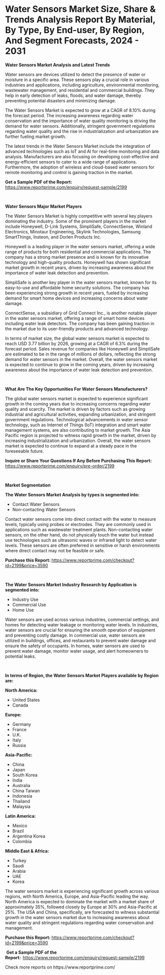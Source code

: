 <p><h1>Water Sensors Market Size, Share & Trends Analysis Report By Material, By Type, By End-user, By Region, And Segment Forecasts, 2024 - 2031</h1></p><p><strong>Water Sensors Market Analysis and Latest Trends</strong></p>
<p><p>Water sensors are devices utilized to detect the presence of water or moisture in a specific area. These sensors play a crucial role in various industries and applications, including agriculture, environmental monitoring, wastewater management, and residential and commercial buildings. They help in early detection of leaks, floods, and water damage, thereby preventing potential disasters and minimizing damage.</p><p>The Water Sensors Market is expected to grow at a CAGR of 8.10% during the forecast period. The increasing awareness regarding water conservation and the importance of water quality monitoring is driving the demand for water sensors. Additionally, stringent government regulations regarding water quality and the rise in industrialization and urbanization are further fueling market growth.</p><p>The latest trends in the Water Sensors Market include the integration of advanced technologies such as IoT and AI for real-time monitoring and data analysis. Manufacturers are also focusing on developing cost-effective and energy-efficient sensors to cater to a wide range of applications. Furthermore, the adoption of wireless and cloud-based water sensors for remote monitoring and control is gaining traction in the market.</p></p>
<p><strong>Get a Sample PDF of the Report:&nbsp;</strong> <a href="https://www.reportprime.com/enquiry/request-sample/2199">https://www.reportprime.com/enquiry/request-sample/2199</a></p>
<p>&nbsp;</p>
<p><strong>Water Sensors Major Market Players</strong></p>
<p><p>The Water Sensors Market is highly competitive with several key players dominating the industry. Some of the prominent players in the market include Honeywell, D-Link Systems, SimpliSafe, ConnectSense, Winland Electronics, Minotaur Engineering, Skylink Technologies, Samsung SmartThings, Insteon, and Dorlen Products Inc.</p><p>Honeywell is a leading player in the water sensors market, offering a wide range of products for both residential and commercial applications. The company has a strong market presence and is known for its innovative technology and high-quality products. Honeywell has shown significant market growth in recent years, driven by increasing awareness about the importance of water leak detection and prevention.</p><p>SimpliSafe is another key player in the water sensors market, known for its easy-to-use and affordable home security solutions. The company has been experiencing strong growth in recent years, fueled by increasing demand for smart home devices and increasing concerns about water damage.</p><p>ConnectSense, a subsidiary of Grid Connect Inc., is another notable player in the water sensors market, offering a range of smart home devices including water leak detectors. The company has been gaining traction in the market due to its user-friendly products and advanced technology.</p><p>In terms of market size, the global water sensors market is expected to reach USD 3.77 billion by 2026, growing at a CAGR of 6.3% during the forecast period. Sales revenue for companies like Honeywell and SimpliSafe are estimated to be in the range of millions of dollars, reflecting the strong demand for water sensors in the market. Overall, the water sensors market is expected to continue to grow in the coming years, driven by increasing awareness about the importance of water leak detection and prevention.</p></p>
<p>&nbsp;</p>
<p><strong>What Are The Key Opportunities For Water Sensors Manufacturers?</strong></p>
<p><p>The global water sensors market is expected to experience significant growth in the coming years due to increasing concerns regarding water quality and scarcity. The market is driven by factors such as growing industrial and agricultural activities, expanding urbanization, and stringent government regulations. Technological advancements in water sensor technology, such as Internet of Things (IoT) integration and smart water management systems, are also contributing to market growth. The Asia Pacific region is projected to witness rapid growth in the market, driven by increasing industrialization and urbanization. Overall, the water sensors market is expected to continue to expand at a steady pace in the foreseeable future.</p></p>
<p><strong>Inquire or Share Your Questions If Any Before Purchasing This Report:</strong> <a href="https://www.reportprime.com/enquiry/pre-order/2199">https://www.reportprime.com/enquiry/pre-order/2199</a></p>
<p>&nbsp;</p>
<p><strong>Market Segmentation</strong></p>
<p><strong>The Water Sensors Market Analysis by types is segmented into:</strong></p>
<p><ul><li>Contact Water Sensors</li><li>Non-contacting Water Sensors</li></ul></p>
<p><p>Contact water sensors come into direct contact with the water to measure levels, typically using probes or electrodes. They are commonly used in applications such as wastewater treatment plants. Non-contacting water sensors, on the other hand, do not physically touch the water but instead use technologies such as ultrasonic waves or infrared light to detect water levels. These sensors are often preferred in sensitive or harsh environments where direct contact may not be feasible or safe.</p></p>
<p><strong>Purchase this Report:&nbsp;</strong><a href="https://www.reportprime.com/checkout?id=2199&price=3590">https://www.reportprime.com/checkout?id=2199&price=3590</a></p>
<p>&nbsp;</p>
<p><strong>The Water Sensors Market Industry Research by Application is segmented into:</strong></p>
<p><ul><li>Industry Use</li><li>Commercial Use</li><li>Home Use</li></ul></p>
<p><p>Water sensors are used across various industries, commercial settings, and homes for detecting water leakage or monitoring water levels. In industries, water sensors are crucial for ensuring the smooth operation of equipment and preventing costly damage. In commercial use, water sensors are utilized in buildings, offices, and restaurants to prevent water damage and ensure the safety of occupants. In homes, water sensors are used to prevent water damage, monitor water usage, and alert homeowners to potential leaks.</p></p>
<p>&nbsp;</p>
<p><strong>In terms of Region, the Water Sensors Market Players available by Region are:</strong></p>
<p>
    <p> <strong> North America: </strong>
        <ul>
            <li>United States</li>
            <li>Canada</li>
        </ul>
        </p> 
    <p> <strong> Europe: </strong>
        <ul>
            <li>Germany</li>
            <li>France</li>
            <li>U.K.</li>
            <li>Italy</li>
            <li>Russia</li>
        </ul>
        </p> 
    <p> <strong> Asia-Pacific: </strong>
        <ul>
            <li>China</li>
            <li>Japan</li>
            <li>South Korea</li>
            <li>India</li>
            <li>Australia</li>
            <li>China Taiwan</li>
            <li>Indonesia</li>
            <li>Thailand</li>
            <li>Malaysia</li>
        </ul>
        </p> 
    <p> <strong> Latin America: </strong>
        <ul>
            <li>Mexico</li>
            <li>Brazil</li>
            <li>Argentina Korea</li>
            <li>Colombia</li>
        </ul>
        </p> 
    <p> <strong> Middle East & Africa: </strong>
        <ul>
            <li>Turkey</li>
            <li>Saudi</li>
            <li>Arabia</li>
            <li>UAE</li>
            <li>Korea</li>
        </ul>
    </p>
    </p>
<p><p>The water sensors market is experiencing significant growth across various regions, with North America, Europe, and Asia-Pacific leading the way. North America is expected to dominate the market with a market share of approximately 35%, followed closely by Europe at 30% and Asia-Pacific at 25%. The USA and China, specifically, are forecasted to witness substantial growth in the water sensors market due to increasing awareness about water quality and stringent regulations regarding water conservation and management.</p></p>
<p><strong>Purchase this Report: </strong><a href="https://www.reportprime.com/checkout?id=2199&price=3590">https://www.reportprime.com/checkout?id=2199&price=3590</a></p>
<p>&nbsp;<strong>Get a Sample PDF of the Report:&nbsp;&nbsp;</strong><a href="https://www.reportprime.com/enquiry/request-sample/2199">https://www.reportprime.com/enquiry/request-sample/2199</a></p>
<p><strong></strong></p>
<p>Check more reports on https://www.reportprime.com/</p>